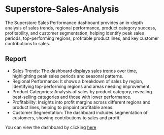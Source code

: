 # Superstore-Sales-Analysis
The Superstore Sales Performance dashboard provides an in-depth analysis of sales trends, regional performance, product category success, profitability, and customer segmentation, helping identify peak sales periods, top-performing regions, profitable product lines, and key customer contributions to sales.

## Report
* Sales Trends: The dashboard displays sales trends over time, highlighting peak sales periods and seasonal patterns.
* Regional Performance: It shows a breakdown of sales by region, identifying top-performing regions and areas needing improvement.
* Product Categories: Analysis of sales by product category, revealing best-selling categories and those with lower performance.
* Profitability: Insights into profit margins across different regions and product lines, helping to pinpoint profitable areas.
* Customer Segmentation: The dashboard includes segmentation of customers, showing contributions to sales and profit.

You can view the dashboard by clicking [here](https://vishal4198.github.io/Superstore-Sales-Analysis/)
